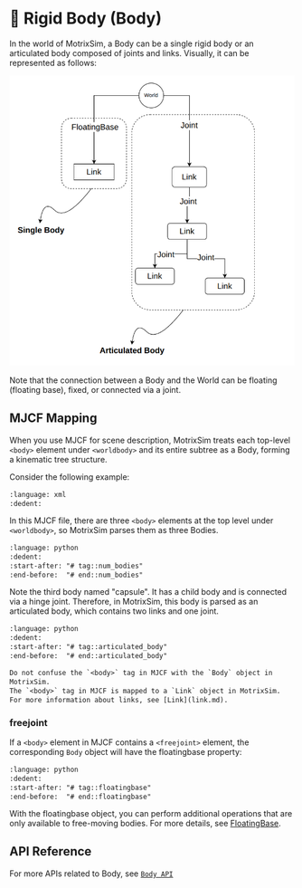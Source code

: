 # 🤖 Rigid Body (Body)

In the world of MotrixSim, a Body can be a single rigid body or an articulated body composed of joints and links. Visually, it can be represented as follows:

![body](../../_static/images/body.png)

Note that the connection between a Body and the World can be floating (floating base), fixed, or connected via a joint.

## MJCF Mapping

When you use MJCF for scene description, MotrixSim treats each top-level `<body>` element under `<worldbody>` and its entire subtree as a Body, forming a kinematic tree structure.

Consider the following example:

```{literalinclude} ../../../../examples/assets/body.xml
:language: xml
:dedent:
```

In this MJCF file, there are three `<body>` elements at the top level under `<worldbody>`, so MotrixSim parses them as three Bodies.

```{literalinclude} ../../../../examples/body.py
:language: python
:dedent:
:start-after: "# tag::num_bodies"
:end-before:  "# end::num_bodies"
```

Note the third body named "capsule". It has a child body and is connected via a hinge joint. Therefore, in MotrixSim, this body is parsed as an articulated body, which contains two links and one joint.

```{literalinclude} ../../../../examples/body.py
:language: python
:dedent:
:start-after: "# tag::articulated_body"
:end-before:  "# end::articulated_body"

```

```{note}
Do not confuse the `<body>` tag in MJCF with the `Body` object in MotrixSim.
The `<body>` tag in MJCF is mapped to a `Link` object in MotrixSim. For more information about links, see [Link](link.md).
```

### freejoint

If a `<body>` element in MJCF contains a `<freejoint>` element, the corresponding `Body` object will have the floatingbase property:

```{literalinclude} ../../../../examples/body.py
:language: python
:dedent:
:start-after: "# tag::floatingbase"
:end-before:  "# end::floatingbase"
```

With the floatingbase object, you can perform additional operations that are only available to free-moving bodies. For more details, see [FloatingBase](floating_base.md).

## API Reference

For more APIs related to Body, see [`Body API`]

[`Body API`]: motrixsim.Body
